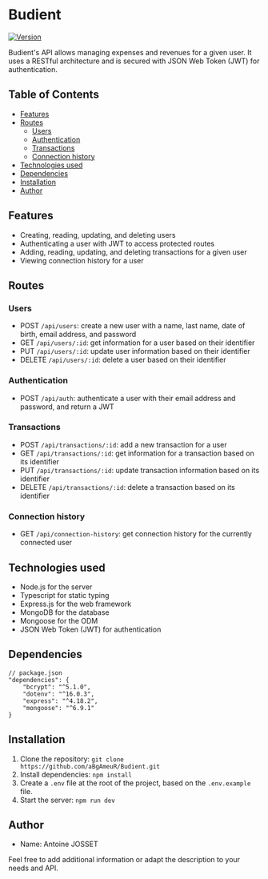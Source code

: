 # Budient

[![Version](https://badge.fury.io/gh/tterb%2FHyde.svg)](https://badge.fury.io/gh/tterb%2FHyde)

Budient's API allows managing expenses and revenues for a given user. It uses a RESTful architecture and is secured with JSON Web Token (JWT) for authentication.

## Table of Contents

- [Features](#features)
- [Routes](#routes)
  - [Users](#users)
  - [Authentication](#authentication)
  - [Transactions](#transactions)
  - [Connection history](#connection-history)
- [Technologies used](#technologies-used)
- [Dependencies](#dependencies)
- [Installation](#installation)
- [Author](#author)

## Features

- Creating, reading, updating, and deleting users
- Authenticating a user with JWT to access protected routes
- Adding, reading, updating, and deleting transactions for a given user
- Viewing connection history for a user

## Routes

### Users

- POST `/api/users`: create a new user with a name, last name, date of birth, email address, and password
- GET `/api/users/:id`: get information for a user based on their identifier
- PUT `/api/users/:id`: update user information based on their identifier
- DELETE `/api/users/:id`: delete a user based on their identifier

### Authentication

- POST `/api/auth`: authenticate a user with their email address and password, and return a JWT

### Transactions

- POST `/api/transactions/:id`: add a new transaction for a user
- GET `/api/transactions/:id`: get information for a transaction based on its identifier
- PUT `/api/transactions/:id`: update transaction information based on its identifier
- DELETE `/api/transactions/:id`: delete a transaction based on its identifier

### Connection history

- GET `/api/connection-history`: get connection history for the currently connected user

## Technologies used

- Node.js for the server
- Typescript for static typing
- Express.js for the web framework
- MongoDB for the database
- Mongoose for the ODM
- JSON Web Token (JWT) for authentication

## Dependencies

```
// package.json
"dependencies": {
    "bcrypt": "^5.1.0",
    "dotenv": "^16.0.3",
    "express": "^4.18.2",
    "mongoose": "^6.9.1"
}
```

## Installation

1.  Clone the repository: `git clone https://github.com/aBgAmeuR/Budient.git`
2.  Install dependencies: `npm install`
3.  Create a `.env` file at the root of the project, based on the `.env.example` file.
4.  Start the server: `npm run dev`

## Author

- Name: Antoine JOSSET

Feel free to add additional information or adapt the description to your needs and API.

